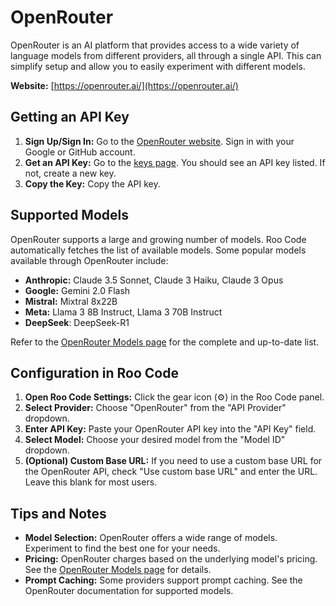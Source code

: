 # OpenRouter

OpenRouter is an AI platform that provides access to a wide variety of language models from different providers, all through a single API.  This can simplify setup and allow you to easily experiment with different models.

**Website:** [https://openrouter.ai/](https://openrouter.ai/)

## Getting an API Key

1.  **Sign Up/Sign In:** Go to the [OpenRouter website](https://openrouter.ai/).  Sign in with your Google or GitHub account.
2.  **Get an API Key:** Go to the [keys page](https://openrouter.ai/keys).  You should see an API key listed.  If not, create a new key.
3.  **Copy the Key:** Copy the API key.

## Supported Models

OpenRouter supports a large and growing number of models.  Roo Code automatically fetches the list of available models. Some popular models available through OpenRouter include:

*   **Anthropic:** Claude 3.5 Sonnet, Claude 3 Haiku, Claude 3 Opus
* **Google:** Gemini 2.0 Flash
* **Mistral:** Mixtral 8x22B
*   **Meta:** Llama 3 8B Instruct, Llama 3 70B Instruct
* **DeepSeek**: DeepSeek-R1

Refer to the [OpenRouter Models page](https://openrouter.ai/models) for the complete and up-to-date list.

## Configuration in Roo Code

1.  **Open Roo Code Settings:** Click the gear icon (⚙️) in the Roo Code panel.
2.  **Select Provider:** Choose "OpenRouter" from the "API Provider" dropdown.
3.  **Enter API Key:** Paste your OpenRouter API key into the "API Key" field.
4.  **Select Model:** Choose your desired model from the "Model ID" dropdown.
5.  **(Optional) Custom Base URL:** If you need to use a custom base URL for the OpenRouter API, check "Use custom base URL" and enter the URL. Leave this blank for most users.

## Tips and Notes

* **Model Selection:** OpenRouter offers a wide range of models. Experiment to find the best one for your needs.
* **Pricing:**  OpenRouter charges based on the underlying model's pricing.  See the [OpenRouter Models page](https://openrouter.ai/models) for details.
* **Prompt Caching:** Some providers support prompt caching. See the OpenRouter documentation for supported models.